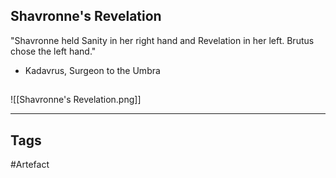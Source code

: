 ## Shavronne's Revelation
"Shavronne held Sanity in her right
hand and Revelation in her left.
Brutus chose the left hand."
- Kadavrus, Surgeon to the Umbra
## 
![[Shavronne's Revelation.png]]

---
## Tags
#Artefact